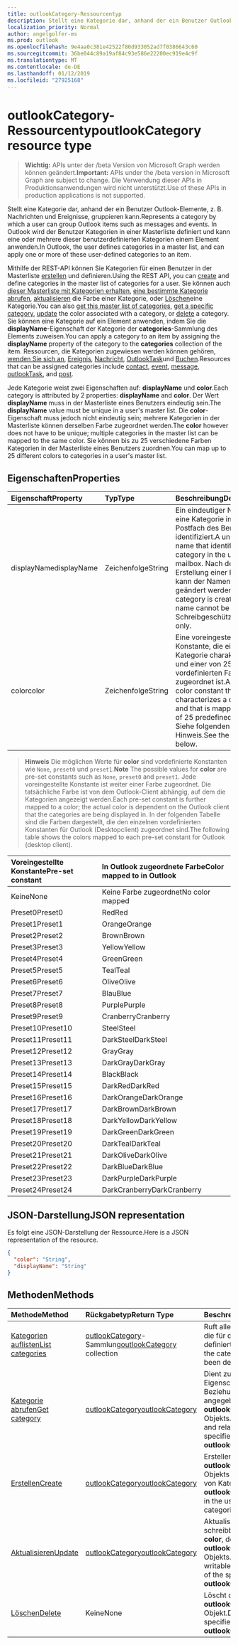 ```yaml
---
title: outlookCategory-Ressourcentyp
description: Stellt eine Kategorie dar, anhand der ein Benutzer Outlook-Elemente, z. B. Nachrichten und Ereignisse, gruppieren kann. In Outlook der Benutzer Kategorien in einer Masterliste definiert und kann eine oder mehrere der folgenden benutzerdefinierten anwenden
localization_priority: Normal
author: angelgolfer-ms
ms.prod: outlook
ms.openlocfilehash: 9e4aa0c381e42522f80d933052ad7f0386643c60
ms.sourcegitcommit: 36be044c89a19af84c93e586e22200ec919e4c9f
ms.translationtype: MT
ms.contentlocale: de-DE
ms.lasthandoff: 01/12/2019
ms.locfileid: "27925168"
---
```

# <a name="outlookcategory-resource-type"></a><span data-ttu-id="87287-104">outlookCategory-Ressourcentyp</span><span class="sxs-lookup"><span data-stu-id="87287-104">outlookCategory resource type</span></span>

> <span data-ttu-id="87287-105">**Wichtig:** APIs unter der /beta Version von Microsoft Graph werden können geändert.</span><span class="sxs-lookup"><span data-stu-id="87287-105">**Important:** APIs under the /beta version in Microsoft Graph are subject to change.</span></span> <span data-ttu-id="87287-106">Die Verwendung dieser APIs in Produktionsanwendungen wird nicht unterstützt.</span><span class="sxs-lookup"><span data-stu-id="87287-106">Use of these APIs in production applications is not supported.</span></span>

<span data-ttu-id="87287-107">Stellt eine Kategorie dar, anhand der ein Benutzer Outlook-Elemente, z. B. Nachrichten und Ereignisse, gruppieren kann.</span><span class="sxs-lookup"><span data-stu-id="87287-107">Represents a category by which a user can group Outlook items such as messages and events.</span></span> <span data-ttu-id="87287-108">In Outlook wird der Benutzer Kategorien in einer Masterliste definiert und kann eine oder mehrere dieser benutzerdefinierten Kategorien einem Element anwenden.</span><span class="sxs-lookup"><span data-stu-id="87287-108">In Outlook, the user defines categories in a master list, and can apply one or more of these user-defined categories to an item.</span></span> 

<span data-ttu-id="87287-109">Mithilfe der REST-API können Sie Kategorien für einen Benutzer in der Masterliste [erstellen](../api/outlookuser-post-mastercategories.md) und definieren.</span><span class="sxs-lookup"><span data-stu-id="87287-109">Using the REST API, you can [create](../api/outlookuser-post-mastercategories.md) and define categories in the master list of categories for a user.</span></span> <span data-ttu-id="87287-110">Sie können auch [dieser Masterliste mit Kategorien erhalten](../api/outlookuser-list-mastercategories.md), [eine bestimmte Kategorie abrufen](../api/outlookcategory-get.md), [aktualisieren](../api/outlookcategory-update.md) die Farbe einer Kategorie, oder [Löschen](../api/outlookcategory-delete.md)eine Kategorie.</span><span class="sxs-lookup"><span data-stu-id="87287-110">You can also [get this master list of categories](../api/outlookuser-list-mastercategories.md), [get a specific category](../api/outlookcategory-get.md), [update](../api/outlookcategory-update.md) the color associated with a category, or [delete](../api/outlookcategory-delete.md) a category.</span></span> <span data-ttu-id="87287-111">Sie können eine Kategorie auf ein Element anwenden, indem Sie die **displayName**-Eigenschaft der Kategorie der **categories**-Sammlung des Elements zuweisen.</span><span class="sxs-lookup"><span data-stu-id="87287-111">You can apply a category to an item by assigning the **displayName** property of the category to the **categories** collection of the item.</span></span>
<span data-ttu-id="87287-112">Ressourcen, die Kategorien zugewiesen werden können gehören, [wenden Sie sich an](contact.md), [Ereignis](event.md), [Nachricht](message.md), [OutlookTask](outlooktask.md)und [Buchen](post.md).</span><span class="sxs-lookup"><span data-stu-id="87287-112">Resources that can be assigned categories include [contact](contact.md), [event](event.md), [message](message.md), [outlookTask](outlooktask.md), and [post](post.md).</span></span>   

<span data-ttu-id="87287-113">Jede Kategorie weist zwei Eigenschaften auf: **displayName** und **color**.</span><span class="sxs-lookup"><span data-stu-id="87287-113">Each category is attributed by 2 properties: **displayName** and **color**.</span></span> <span data-ttu-id="87287-114">Der Wert **displayName** muss in der Masterliste eines Benutzers eindeutig sein.</span><span class="sxs-lookup"><span data-stu-id="87287-114">The **displayName** value must be unique in a user's master list.</span></span> <span data-ttu-id="87287-115">Die **color**-Eigenschaft muss jedoch nicht eindeutig sein; mehrere Kategorien in der Masterliste können derselben Farbe zugeordnet werden.</span><span class="sxs-lookup"><span data-stu-id="87287-115">The **color** however does not have to be unique; multiple categories in the master list can be mapped to the same color.</span></span> <span data-ttu-id="87287-116">Sie können bis zu 25 verschiedene Farben Kategorien in der Masterliste eines Benutzers zuordnen.</span><span class="sxs-lookup"><span data-stu-id="87287-116">You can map up to 25 different colors to categories in a user's master list.</span></span>

## <a name="properties"></a><span data-ttu-id="87287-117">Eigenschaften</span><span class="sxs-lookup"><span data-stu-id="87287-117">Properties</span></span>
| <span data-ttu-id="87287-118">Eigenschaft</span><span class="sxs-lookup"><span data-stu-id="87287-118">Property</span></span>     | <span data-ttu-id="87287-119">Typ</span><span class="sxs-lookup"><span data-stu-id="87287-119">Type</span></span>   |<span data-ttu-id="87287-120">Beschreibung</span><span class="sxs-lookup"><span data-stu-id="87287-120">Description</span></span>|
|:---------------|:--------|:----------|
|<span data-ttu-id="87287-121">displayName</span><span class="sxs-lookup"><span data-stu-id="87287-121">displayName</span></span>|<span data-ttu-id="87287-122">Zeichenfolge</span><span class="sxs-lookup"><span data-stu-id="87287-122">String</span></span>|<span data-ttu-id="87287-123">Ein eindeutiger Name, der eine Kategorie im Postfach des Benutzers identifiziert.</span><span class="sxs-lookup"><span data-stu-id="87287-123">A unique name that identifies a category in the user's mailbox.</span></span> <span data-ttu-id="87287-124">Nach der Erstellung einer Kategorie kann der Namen nicht geändert werden.</span><span class="sxs-lookup"><span data-stu-id="87287-124">After a category is created, the name cannot be changed.</span></span> <span data-ttu-id="87287-125">Schreibgeschützt.</span><span class="sxs-lookup"><span data-stu-id="87287-125">Read-only.</span></span>|
|<span data-ttu-id="87287-126">color</span><span class="sxs-lookup"><span data-stu-id="87287-126">color</span></span>|<span data-ttu-id="87287-127">Zeichenfolge</span><span class="sxs-lookup"><span data-stu-id="87287-127">String</span></span>|<span data-ttu-id="87287-128">Eine voreingestellte Konstante, die eine Kategorie charakterisiert und einer von 25 vordefinierten Farben zugeordnet ist.</span><span class="sxs-lookup"><span data-stu-id="87287-128">A pre-set color constant that characterizes a category, and that is mapped to one of 25 predefined colors.</span></span> <span data-ttu-id="87287-129">Siehe folgenden Hinweis.</span><span class="sxs-lookup"><span data-stu-id="87287-129">See the note below.</span></span> |

> <span data-ttu-id="87287-130">**Hinweis** Die möglichen Werte für **color** sind vordefinierte Konstanten wie `None`, `preset0` und `preset1`.</span><span class="sxs-lookup"><span data-stu-id="87287-130">**Note** The possible values for **color** are pre-set constants such as `None`, `preset0` and `preset1`.</span></span> <span data-ttu-id="87287-131">Jede voreingestellte Konstante ist weiter einer Farbe zugeordnet. Die tatsächliche Farbe ist von dem Outlook-Client abhängig, auf dem die Kategorien angezeigt werden.</span><span class="sxs-lookup"><span data-stu-id="87287-131">Each pre-set constant is further mapped to a color; the actual color is dependent on the Outlook client that the categories are being displayed in.</span></span> <span data-ttu-id="87287-132">In der folgenden Tabelle sind die Farben dargestellt, die den einzelnen vordefinierten Konstanten für Outlook (Desktopclient) zugeordnet sind.</span><span class="sxs-lookup"><span data-stu-id="87287-132">The following table shows the colors mapped to each pre-set constant for Outlook (desktop client).</span></span> 


| <span data-ttu-id="87287-133">Voreingestellte Konstante</span><span class="sxs-lookup"><span data-stu-id="87287-133">Pre-set constant</span></span>  | <span data-ttu-id="87287-134">In Outlook zugeordnete Farbe</span><span class="sxs-lookup"><span data-stu-id="87287-134">Color mapped to in Outlook</span></span> |
|:---------------|:--------|
| <span data-ttu-id="87287-135">Keine</span><span class="sxs-lookup"><span data-stu-id="87287-135">None</span></span> | <span data-ttu-id="87287-136">Keine Farbe zugeordnet</span><span class="sxs-lookup"><span data-stu-id="87287-136">No color mapped</span></span> |
| <span data-ttu-id="87287-137">Preset0</span><span class="sxs-lookup"><span data-stu-id="87287-137">Preset0</span></span> | <span data-ttu-id="87287-138">Red</span><span class="sxs-lookup"><span data-stu-id="87287-138">Red</span></span> |
| <span data-ttu-id="87287-139">Preset1</span><span class="sxs-lookup"><span data-stu-id="87287-139">Preset1</span></span> | <span data-ttu-id="87287-140">Orange</span><span class="sxs-lookup"><span data-stu-id="87287-140">Orange</span></span> |
| <span data-ttu-id="87287-141">Preset2</span><span class="sxs-lookup"><span data-stu-id="87287-141">Preset2</span></span> | <span data-ttu-id="87287-142">Brown</span><span class="sxs-lookup"><span data-stu-id="87287-142">Brown</span></span> |
| <span data-ttu-id="87287-143">Preset3</span><span class="sxs-lookup"><span data-stu-id="87287-143">Preset3</span></span> | <span data-ttu-id="87287-144">Yellow</span><span class="sxs-lookup"><span data-stu-id="87287-144">Yellow</span></span> |
| <span data-ttu-id="87287-145">Preset4</span><span class="sxs-lookup"><span data-stu-id="87287-145">Preset4</span></span> | <span data-ttu-id="87287-146">Green</span><span class="sxs-lookup"><span data-stu-id="87287-146">Green</span></span> |
| <span data-ttu-id="87287-147">Preset5</span><span class="sxs-lookup"><span data-stu-id="87287-147">Preset5</span></span> | <span data-ttu-id="87287-148">Teal</span><span class="sxs-lookup"><span data-stu-id="87287-148">Teal</span></span> |
| <span data-ttu-id="87287-149">Preset6</span><span class="sxs-lookup"><span data-stu-id="87287-149">Preset6</span></span> | <span data-ttu-id="87287-150">Olive</span><span class="sxs-lookup"><span data-stu-id="87287-150">Olive</span></span> |
| <span data-ttu-id="87287-151">Preset7</span><span class="sxs-lookup"><span data-stu-id="87287-151">Preset7</span></span> | <span data-ttu-id="87287-152">Blau</span><span class="sxs-lookup"><span data-stu-id="87287-152">Blue</span></span> |
| <span data-ttu-id="87287-153">Preset8</span><span class="sxs-lookup"><span data-stu-id="87287-153">Preset8</span></span> | <span data-ttu-id="87287-154">Purple</span><span class="sxs-lookup"><span data-stu-id="87287-154">Purple</span></span> |
| <span data-ttu-id="87287-155">Preset9</span><span class="sxs-lookup"><span data-stu-id="87287-155">Preset9</span></span> | <span data-ttu-id="87287-156">Cranberry</span><span class="sxs-lookup"><span data-stu-id="87287-156">Cranberry</span></span> |
| <span data-ttu-id="87287-157">Preset10</span><span class="sxs-lookup"><span data-stu-id="87287-157">Preset10</span></span> | <span data-ttu-id="87287-158">Steel</span><span class="sxs-lookup"><span data-stu-id="87287-158">Steel</span></span> |
| <span data-ttu-id="87287-159">Preset11</span><span class="sxs-lookup"><span data-stu-id="87287-159">Preset11</span></span> | <span data-ttu-id="87287-160">DarkSteel</span><span class="sxs-lookup"><span data-stu-id="87287-160">DarkSteel</span></span> |
| <span data-ttu-id="87287-161">Preset12</span><span class="sxs-lookup"><span data-stu-id="87287-161">Preset12</span></span> | <span data-ttu-id="87287-162">Gray</span><span class="sxs-lookup"><span data-stu-id="87287-162">Gray</span></span> |
| <span data-ttu-id="87287-163">Preset13</span><span class="sxs-lookup"><span data-stu-id="87287-163">Preset13</span></span> | <span data-ttu-id="87287-164">DarkGray</span><span class="sxs-lookup"><span data-stu-id="87287-164">DarkGray</span></span> |
| <span data-ttu-id="87287-165">Preset14</span><span class="sxs-lookup"><span data-stu-id="87287-165">Preset14</span></span> | <span data-ttu-id="87287-166">Black</span><span class="sxs-lookup"><span data-stu-id="87287-166">Black</span></span> |
| <span data-ttu-id="87287-167">Preset15</span><span class="sxs-lookup"><span data-stu-id="87287-167">Preset15</span></span> | <span data-ttu-id="87287-168">DarkRed</span><span class="sxs-lookup"><span data-stu-id="87287-168">DarkRed</span></span> |
| <span data-ttu-id="87287-169">Preset16</span><span class="sxs-lookup"><span data-stu-id="87287-169">Preset16</span></span> | <span data-ttu-id="87287-170">DarkOrange</span><span class="sxs-lookup"><span data-stu-id="87287-170">DarkOrange</span></span> |
| <span data-ttu-id="87287-171">Preset17</span><span class="sxs-lookup"><span data-stu-id="87287-171">Preset17</span></span> | <span data-ttu-id="87287-172">DarkBrown</span><span class="sxs-lookup"><span data-stu-id="87287-172">DarkBrown</span></span> |
| <span data-ttu-id="87287-173">Preset18</span><span class="sxs-lookup"><span data-stu-id="87287-173">Preset18</span></span> | <span data-ttu-id="87287-174">DarkYellow</span><span class="sxs-lookup"><span data-stu-id="87287-174">DarkYellow</span></span> |
| <span data-ttu-id="87287-175">Preset19</span><span class="sxs-lookup"><span data-stu-id="87287-175">Preset19</span></span> | <span data-ttu-id="87287-176">DarkGreen</span><span class="sxs-lookup"><span data-stu-id="87287-176">DarkGreen</span></span> |
| <span data-ttu-id="87287-177">Preset20</span><span class="sxs-lookup"><span data-stu-id="87287-177">Preset20</span></span> | <span data-ttu-id="87287-178">DarkTeal</span><span class="sxs-lookup"><span data-stu-id="87287-178">DarkTeal</span></span> |
| <span data-ttu-id="87287-179">Preset21</span><span class="sxs-lookup"><span data-stu-id="87287-179">Preset21</span></span> | <span data-ttu-id="87287-180">DarkOlive</span><span class="sxs-lookup"><span data-stu-id="87287-180">DarkOlive</span></span> |
| <span data-ttu-id="87287-181">Preset22</span><span class="sxs-lookup"><span data-stu-id="87287-181">Preset22</span></span> | <span data-ttu-id="87287-182">DarkBlue</span><span class="sxs-lookup"><span data-stu-id="87287-182">DarkBlue</span></span> |
| <span data-ttu-id="87287-183">Preset23</span><span class="sxs-lookup"><span data-stu-id="87287-183">Preset23</span></span> | <span data-ttu-id="87287-184">DarkPurple</span><span class="sxs-lookup"><span data-stu-id="87287-184">DarkPurple</span></span> |
| <span data-ttu-id="87287-185">Preset24</span><span class="sxs-lookup"><span data-stu-id="87287-185">Preset24</span></span> | <span data-ttu-id="87287-186">DarkCranberry</span><span class="sxs-lookup"><span data-stu-id="87287-186">DarkCranberry</span></span> |

## <a name="json-representation"></a><span data-ttu-id="87287-187">JSON-Darstellung</span><span class="sxs-lookup"><span data-stu-id="87287-187">JSON representation</span></span>
<span data-ttu-id="87287-188">Es folgt eine JSON-Darstellung der Ressource.</span><span class="sxs-lookup"><span data-stu-id="87287-188">Here is a JSON representation of the resource.</span></span>

<!-- {
  "blockType": "resource",
  "optionalProperties": [

  ],
  "@odata.type": "microsoft.graph.outlookCategory"
}-->

```json
{
  "color": "String",
  "displayName": "String"
}

```

## <a name="methods"></a><span data-ttu-id="87287-189">Methoden</span><span class="sxs-lookup"><span data-stu-id="87287-189">Methods</span></span>
| <span data-ttu-id="87287-190">Methode</span><span class="sxs-lookup"><span data-stu-id="87287-190">Method</span></span>           | <span data-ttu-id="87287-191">Rückgabetyp</span><span class="sxs-lookup"><span data-stu-id="87287-191">Return Type</span></span>    |<span data-ttu-id="87287-192">Beschreibung</span><span class="sxs-lookup"><span data-stu-id="87287-192">Description</span></span>|
|:---------------|:--------|:----------|
|[<span data-ttu-id="87287-193">Kategorien auflisten</span><span class="sxs-lookup"><span data-stu-id="87287-193">List categories</span></span>](../api/outlookuser-list-mastercategories.md) | <span data-ttu-id="87287-194">[outlookCategory](../resources/outlookcategory.md)-Sammlung</span><span class="sxs-lookup"><span data-stu-id="87287-194">[outlookCategory](../resources/outlookcategory.md) collection</span></span> |<span data-ttu-id="87287-195">Ruft alle Kategorien ab, die für den Benutzer definiert wurden.</span><span class="sxs-lookup"><span data-stu-id="87287-195">Get all the categories that have been defined for the user.</span></span>|
|[<span data-ttu-id="87287-196">Kategorie abrufen</span><span class="sxs-lookup"><span data-stu-id="87287-196">Get category</span></span>](../api/outlookcategory-get.md) | [<span data-ttu-id="87287-197">outlookCategory</span><span class="sxs-lookup"><span data-stu-id="87287-197">outlookCategory</span></span>](../resources/outlookcategory.md) |<span data-ttu-id="87287-198">Dient zum Abrufen der Eigenschaften und Beziehungen des angegebenen **outlookCategory**-Objekts.</span><span class="sxs-lookup"><span data-stu-id="87287-198">Get the properties and relationships of the specified **outlookCategory** object.</span></span>|
|[<span data-ttu-id="87287-199">Erstellen</span><span class="sxs-lookup"><span data-stu-id="87287-199">Create</span></span>](../api/outlookuser-post-mastercategories.md) | [<span data-ttu-id="87287-200">outlookCategory</span><span class="sxs-lookup"><span data-stu-id="87287-200">outlookCategory</span></span>](../resources/outlookcategory.md) |<span data-ttu-id="87287-201">Erstellen eines **outlookCategory**-Objekts in der Masterliste von Kategorien.</span><span class="sxs-lookup"><span data-stu-id="87287-201">Create an **outlookCategory** object in the user's master list of categories.</span></span>|
|[<span data-ttu-id="87287-202">Aktualisieren</span><span class="sxs-lookup"><span data-stu-id="87287-202">Update</span></span>](../api/outlookcategory-update.md) | [<span data-ttu-id="87287-203">outlookCategory</span><span class="sxs-lookup"><span data-stu-id="87287-203">outlookCategory</span></span>](../resources/outlookcategory.md) |<span data-ttu-id="87287-204">Aktualisieren Sie die schreibbare Eigenschaft, **color**, des angegebenen **outlookCategory**-Objekts.</span><span class="sxs-lookup"><span data-stu-id="87287-204">Update the writable property, **color**, of the specified **outlookCategory** object.</span></span> |
|[<span data-ttu-id="87287-205">Löschen</span><span class="sxs-lookup"><span data-stu-id="87287-205">Delete</span></span>](../api/outlookcategory-delete.md) | <span data-ttu-id="87287-206">Keine</span><span class="sxs-lookup"><span data-stu-id="87287-206">None</span></span> |<span data-ttu-id="87287-207">Löscht das angegebene **outlookCategory**-Objekt.</span><span class="sxs-lookup"><span data-stu-id="87287-207">Delete the specified **outlookCategory** object.</span></span> |


<!-- uuid: 8fcb5dbc-d5aa-4681-8e31-b001d5168d79
2015-10-25 14:57:30 UTC -->
<!-- {
  "type": "#page.annotation",
  "description": "outlookCategory resource",
  "keywords": "",
  "section": "documentation",
  "suppressions": [
      "Warning: /api-reference/beta/resources/outlookcategory.md:
      Failed to parse any rows out of table with headers: |Pre-set constant|Color mapped to in Outlook|"
  ],
  "tocPath": ""
}-->
 
